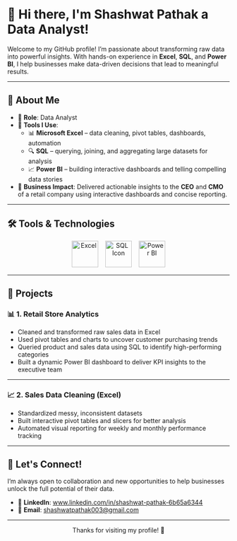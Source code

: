 # 👋 Hi there, I'm Shashwat Pathak a Data Analyst!

Welcome to my GitHub profile! I’m passionate about transforming raw data into powerful insights. With hands-on experience in **Excel**, **SQL**, and **Power BI**, I help businesses make data-driven decisions that lead to meaningful results.

---

## 📌 About Me

- 🎯 **Role**: Data Analyst  
- 🧰 **Tools I Use**:
  - 📊 **Microsoft Excel** – data cleaning, pivot tables, dashboards, automation  
  - 🔍 **SQL** – querying, joining, and aggregating large datasets for analysis  
  - 📈 **Power BI** – building interactive dashboards and telling compelling data stories  
- 📢 **Business Impact**: Delivered actionable insights to the **CEO** and **CMO** of a retail company using interactive dashboards and concise reporting.

---

## 🛠️ Tools & Technologies

<div align="center">
  <img src="https://img.icons8.com/color/96/microsoft-excel-2019--v1.png" alt="Excel" width="60"/>
  &nbsp;&nbsp;
  <img src="https://cdn-icons-png.flaticon.com/512/5968/5968342.png" alt="SQL Icon" width="60" height="60"/>
  &nbsp;&nbsp;
  <img src="https://powerbi.microsoft.com/pictures/shared/social/social-default-image.png" alt="Power BI" width="60" height="60"/>
</div>

---


## 📂 Projects

### 📊 1. **Retail Store Analytics**
- Cleaned and transformed raw sales data in Excel  
- Used pivot tables and charts to uncover customer purchasing trends  
- Queried product and sales data using SQL to identify high-performing categories  
- Built a dynamic Power BI dashboard to deliver KPI insights to the executive team  

---

### 📈 2. **Sales Data Cleaning (Excel)**
- Standardized messy, inconsistent datasets  
- Built interactive pivot tables and slicers for better analysis  
- Automated visual reporting for weekly and monthly performance tracking  


---

## 🤝 Let's Connect!

I’m always open to collaboration and new opportunities to help businesses unlock the full potential of their data.

- 🔗 **LinkedIn**: www.linkedin.com/in/shashwat-pathak-6b65a6344 
- 📧 **Email**: shashwatpathak003@gmail.com

---

<p align="center">Thanks for visiting my profile! 🚀</p>
